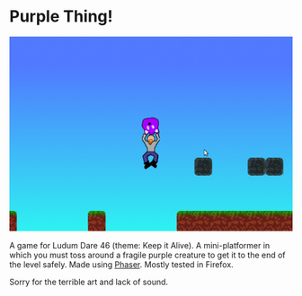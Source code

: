 # Purple Thing!

![A screenshot from the game.](game_screenshot.png)

A game for Ludum Dare 46 (theme: Keep it Alive).  A mini-platformer in which
you must toss around a fragile purple creature to get it to the end of the
level safely.  Made using [Phaser](https://phaser.io/).  Mostly tested in
Firefox.

Sorry for the terrible art and lack of sound.
